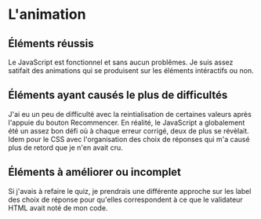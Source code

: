 # L'animation

## Éléments réussis
Le JavaScript est fonctionnel et sans aucun problêmes. Je suis assez satifait des animations qui se produisent sur les éléments intéractifs ou non.
## Éléments ayant causés le plus de difficultés
J'ai eu un peu de difficulté avec la reintialisation de certaines valeurs après l'appuie du bouton Recommencer. En réalité, le JavaScript a globalement été un assez bon défi où à chaque erreur corrigé, deux de plus se révèlait. Idem pour le CSS avec l'organisation des choix de réponses qui m'a causé plus de retord que je n'en avait cru.

## Éléments à améliorer ou incomplet
Si j'avais à refaire le quiz, je prendrais une différente approche sur les label des choix de réponse pour qu'elles correspondent à ce que le validateur HTML avait noté de mon code.


